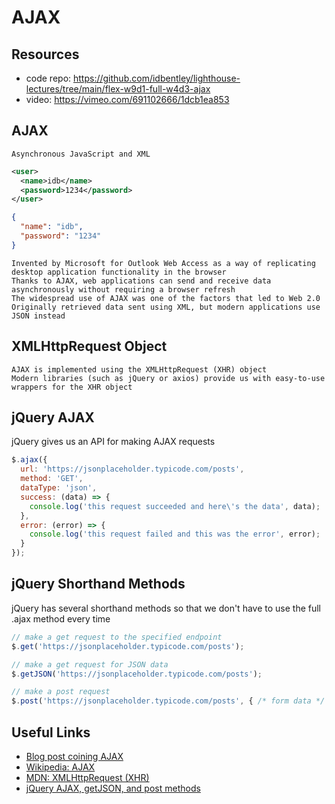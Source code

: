 # AJAX

## Resources

 - code repo: https://github.com/idbentley/lighthouse-lectures/tree/main/flex-w9d1-full-w4d3-ajax
 - video: https://vimeo.com/691102666/1dcb1ea853

## AJAX

    Asynchronous JavaScript and XML

```xml
<user>
  <name>idb</name>
  <password>1234</password>
</user>
```
```json
{
  "name": "idb",
  "password": "1234"
}
```
    Invented by Microsoft for Outlook Web Access as a way of replicating desktop application functionality in the browser
    Thanks to AJAX, web applications can send and receive data asynchronously without requiring a browser refresh
    The widespread use of AJAX was one of the factors that led to Web 2.0
    Originally retrieved data sent using XML, but modern applications use JSON instead

## XMLHttpRequest Object

    AJAX is implemented using the XMLHttpRequest (XHR) object
    Modern libraries (such as jQuery or axios) provide us with easy-to-use wrappers for the XHR object

## jQuery AJAX

jQuery gives us an API for making AJAX requests
```js
$.ajax({
  url: 'https://jsonplaceholder.typicode.com/posts',
  method: 'GET',
  dataType: 'json',
  success: (data) => {
    console.log('this request succeeded and here\'s the data', data);
  },
  error: (error) => {
    console.log('this request failed and this was the error', error);
  }
});
```
## jQuery Shorthand Methods

jQuery has several shorthand methods so that we don't have to use the full .ajax method every time
```js
// make a get request to the specified endpoint
$.get('https://jsonplaceholder.typicode.com/posts');

// make a get request for JSON data
$.getJSON('https://jsonplaceholder.typicode.com/posts');

// make a post request
$.post('https://jsonplaceholder.typicode.com/posts', { /* form data */ });
```
## Useful Links

 - [Blog post coining AJAX](https://web.archive.org/web/20160305044414/http://adaptivepath.org/ideas/ajax-new-approach-web-applications/)
 - [Wikipedia: AJAX](https://web.archive.org/web/20160305044414/http://adaptivepath.org/ideas/ajax-new-approach-web-applications/)
 - [MDN: XMLHttpRequest (XHR)](https://web.archive.org/web/20160305044414/http://adaptivepath.org/ideas/ajax-new-approach-web-applications/)
 - [jQuery AJAX, getJSON, and post methods](https://web.archive.org/web/20160305044414/http://adaptivepath.org/ideas/ajax-new-approach-web-applications/)

